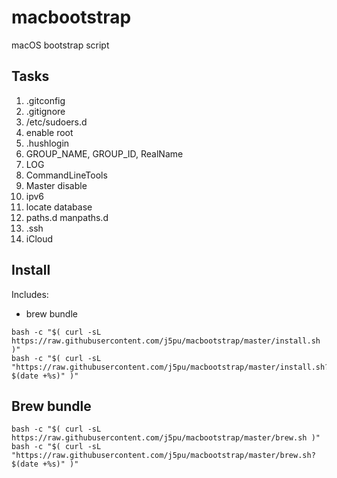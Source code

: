 # macbootstrap
macOS bootstrap script

## Tasks
1.  .gitconfig
2.  .gitignore
3.  /etc/sudoers.d
4.  enable root
5.  .hushlogin
6.  GROUP_NAME, GROUP_ID, RealName
7.  LOG
8.  CommandLineTools
9.  Master disable
10. ipv6
11. locate database
12. paths.d manpaths.d
13. .ssh
14. iCloud


## Install
Includes:
- brew bundle
```shell script
bash -c "$( curl -sL https://raw.githubusercontent.com/j5pu/macbootstrap/master/install.sh )"
bash -c "$( curl -sL "https://raw.githubusercontent.com/j5pu/macbootstrap/master/install.sh?$(date +%s)" )"
```

## Brew bundle
```shell script
bash -c "$( curl -sL https://raw.githubusercontent.com/j5pu/macbootstrap/master/brew.sh )"
bash -c "$( curl -sL "https://raw.githubusercontent.com/j5pu/macbootstrap/master/brew.sh?$(date +%s)" )"
```

